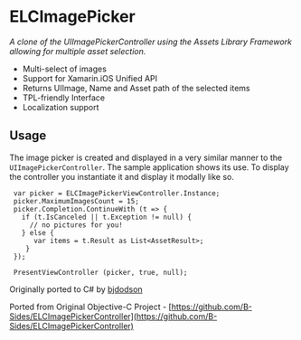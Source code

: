 # ELCImagePicker

*A clone of the UIImagePickerController using the Assets Library Framework allowing for multiple asset selection.*

 * Multi-select of images
 * Support for Xamarin.iOS Unified API
 * Returns UIImage, Name and Asset path of the selected items
 * TPL-friendly Interface
 * Localization support
 
## Usage

The image picker is created and displayed in a very similar manner to the `UIImagePickerController`. The sample application  shows its use. To display the controller you instantiate it and display it modally like so.

     var picker = ELCImagePickerViewController.Instance;
     picker.MaximumImagesCount = 15;
     picker.Completion.ContinueWith (t => {
       if (t.IsCanceled || t.Exception != null) {
         // no pictures for you!
       } else {
          var items = t.Result as List<AssetResult>;
        }
     });
     
     PresentViewController (picker, true, null);

Originally ported to C# by [bjdodson](https://github.com/bjdodson/XamarinSharpPlus)
   
Ported from Original Objective-C Project - [https://github.com/B-Sides/ELCImagePickerController](https://github.com/B-Sides/ELCImagePickerController)